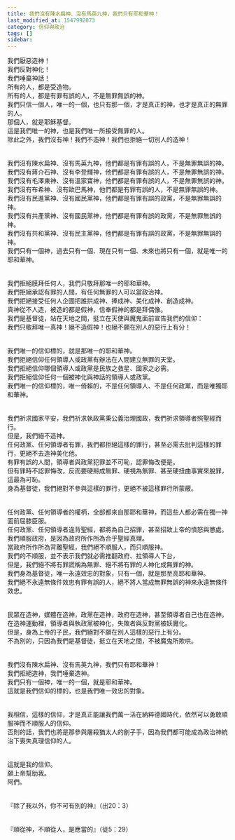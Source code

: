 ```yaml
---
title: 我們沒有陳水扁神、沒有馬英九神，我們只有耶和華神！
last_modified_at: 1547992873
category: 信仰與政治
tags: []
sidebar: 
---
```


<p>我們厭惡造神！<br/>我們反對神化！<br/>我們唾棄神話！<br/><!--more-->所有的人，都是受造物。<br/>所有的人，都是有罪有誤的人，不是無罪無誤的神。<br/>我們只信一個人，唯一的一個，也只有那一個，才是真正的神，也才是真正的無罪的人。<br/>那個人，就是耶穌基督。<br/>這是我們唯一的神，也是我們唯一所接受無罪的人。<br/>除此之外，我們沒有神！我們不造神！我們也拒絕一切別人的造神！<br/><br/><br/>我們沒有陳水扁神、沒有馬英九神，他們都是有罪有誤的人，不是無罪無誤的神。<br/>我們沒有蔣介石神、沒有李登輝神，他們都是有罪有誤的人，不是無罪無誤的神。<br/>我們沒有毛澤東神、沒有溫家寶神，他們都是有罪有誤的人，不是無罪無誤的神。<br/>我們沒有布希神、沒有歐巴馬神，他們都是有罪有誤的人，不是無罪無誤的神。<br/>我們沒有民進黨神、沒有國民黨神，他們都是有罪有誤的政黨，不是無罪無誤的神。<br/>我們沒有共產黨神、沒有國民黨神，他們都是有罪有誤的政黨，不是無罪無誤的神。<br/>我們沒有共和黨神、沒有民主黨神，他們都是有罪有誤的政黨，不是無罪無誤的神。<br/>我們只有一個神，過去只有一個、現在只有一個、未來也將只有一個，就是唯一的耶和華神。<br/><br/><br/>我們拒絕膜拜任何人，我們只敬拜那唯一的耶和華神。<br/>我們拒絕承認有罪的人間，有任何無罪的人可以當政治神。<br/>我們拒絕接受任何人企圖把誰拱成神、捧成神、美化成神、創造成神。<br/>真神從不人造，被造的都是假神，信奉假神的都是拜偶像。<br/>我們是基督徒，站在天地之間，挺立在天使與魔鬼面前宣告我們的信仰：<br/>我們只敬拜唯一真神！絕不造假神！也絕不願在別人的惡行上有分！<br/><br/><br/>我們唯一的信仰標的，就是那唯一的耶和華神。<br/>我們拒絕信仰任何領導人或政黨有辦法在人間建立無罪的天堂。<br/>我們拒絕信仰哪個領導人或政黨是民族之救星、國家之必需。<br/>我們拒絕信仰任何一個被神化與神話的領導人或政黨。<br/>我們唯一的信仰標的，唯一倚賴的，不是任何領導人、不是任何政黨，而是唯獨耶和華神。<br/><br/><br/>我們祈求國家平安，我們祈求執政黨秉公義治理國政，我們祈求領導者照聖經而行。<br/>但是，我們絕不造神。<br/>任何政黨、任何領導者有罪，我們都拒絕這樣的罪行，甚至必需去批判這樣的罪行，更絕不去造神美化他。<br/>有罪有誤的人間，領導者與政黨犯罪並不可恥，認罪悔改便是。<br/>但有罪時不認罪悔改，反而要硬掰成無罪、硬視為無罪、甚至硬扭曲事實來脫罪，這最為可恥。<br/>身為基督徒，我們絕對不參與這樣的罪行，更絕不被這樣罪行所蒙蔽。<br/><br/><br/>任何政黨、任何領導者的權柄，全部都來自那耶和華神，而這些人都必需在獨一神面前屈膝臣服。<br/>任何政黨、任何領導者違背聖經，都將為自己招罪，甚至招致上帝的憤怒與懲處。<br/>我們順服政府，是因為政府所作所為合乎聖經真理。<br/>當政府所作所為背離聖經，我們絕不順服人，而只順服神。<br/>我們的不順服，並不表示我們就必需推翻政府、拉領導人下台，<br/>但是，我們絕不將有罪謊稱為無罪、絕不將有罪的人神化成無罪的神。<br/>我們身為基督徒，唯一永遠效忠的對象，只有一個，就是那至高耶和華神。<br/>我們絕不永遠無條件效忠有罪有誤的人，絕不將人當成無罪無誤的神來永遠無條件效忠。<br/><br/><br/>民眾在造神，媒體在造神，政黨在造神，政府在造神，甚至領導者自己也在造神。<br/>在造神運動裡，領導者與執政黨被神化，失敗者與反對黨被妖魔化。<br/>但是，身為上帝的子民，我們絕對不願在別人這樣的惡行上有分。<br/>不為別的，只因為我們是基督徒，挺立在天地之間，不被魔鬼所欺哄。<br/><br/><br/>我們沒有陳水扁神、沒有馬英九神，我們只有耶和華神！<br/>我們拒絕造神，我們唾棄造神。<br/>我們只有一個神，唯一的一個，就是耶和華神。<br/>這就是我們信仰的標的，也是我們唯一效忠的對象。<br/><br/><br/>我相信，這樣的信仰，才是真正能讓我們萬一活在納粹德國時代，依然可以勇敢順服神而不順服人的信仰。<br/>否則的話，我們也將是那參與屠殺猶太人的劊子手，因為我們都可能成為政治神統治下喪失真理信仰的人。<br/><br/><br/>這就是我的信仰。<br/>願上帝幫助我。<br/>阿們。<br/><br/><br/>『除了我以外，你不可有別的神』（出20：3）<br/><br/><br/>『順從神，不順從人，是應當的』（徒5：29）<br/><br/><br/><br/></p>